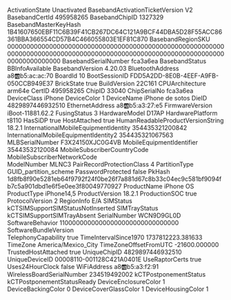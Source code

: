 ActivationState                                   Unactivated
BasebandActivationTicketVersion                   V2
BasebandCertId                                    495958265
BasebandChipID                                    1327329
BasebandMasterKeyHash                             1B41607650EBF11C6B39F41CB267DC64C121A9BCF44DBA5D28F55ACC86361BBA366554CD57B4C466055803E1EF81C870
BasebandRegionSKU                                 00000000000000000000000000000000000000000000000000000000000000000000000000000000000000000000000000000000000000000000000000000000
BasebandSerialNumber                              fca3a6ea
BasebandStatus                                    BBInfoAvailable
BasebandVersion                                   4.20.03
BluetoothAddress                                  a8:ab:b5:ac:ac:70
BoardId                                           10
BootSessionID                                     FDD5A2DD-8E0B-4EEF-A9FB-050CCB949E37
BrickState                                        true
BuildVersion                                      22C161
CPUArchitecture                                   arm64e
CertID                                            495958265
ChipID                                            33040
ChipSerialNo                                      fca3a6ea
DeviceClass                                       iPhone
DeviceColor                                       1
DeviceName                                        iPhone de sotos
DieID                                             4829897446932510
EthernetAddress                                   a8:ab:b5:a3:27:e5
FirmwareVersion                                   iBoot-11881.62.2
FusingStatus                                      3
HardwareModel                                     D17AP
HardwarePlatform                                  t8110
HasSiDP                                           true
HostAttached                                      true
HumanReadableProductVersionString                 18.2.1
InternationalMobileEquipmentIdentity              354435321200842
InternationalMobileEquipmentIdentity2             354435321067563
MLBSerialNumber                                   F3X24150XJC0G4VB
MobileEquipmentIdentifier                         35443532120084
MobileSubscriberCountryCode                       
MobileSubscriberNetworkCode                       
ModelNumber                                       MLNC3
PairRecordProtectionClass                         4
PartitionType                                     GUID_partition_scheme
PasswordProtected                                 false
PkHash                                            1d8fb8f90e5281eb64f9792f24f0be26f7a881d67c8b33c04ec9c581bf9094fb7c5a901dbd1e6f5e0ee3f80049770927
ProductName                                       iPhone OS
ProductType                                       iPhone14,5
ProductVersion                                    18.2.1
ProductionSOC                                     true
ProtocolVersion                                   2
RegionInfo                                        E/A
SIMStatus                                         kCTSIMSupportSIMStatusNotInserted
SIMTrayStatus                                     kCTSIMSupportSIMTrayAbsent
SerialNumber                                      WCN9D9GL0D
SoftwareBehavior                                  11000000000000000000000000000000
SoftwareBundleVersion                             
TelephonyCapability                               true
TimeIntervalSince1970                             1737812223.381633
TimeZone                                          America/Mexico_City
TimeZoneOffsetFromUTC                             -21600.000000
TrustedHostAttached                               true
UniqueChipID                                      4829897446932510
UniqueDeviceID                                    00008110-001128C421A0401E
UseRaptorCerts                                    true
Uses24HourClock                                   false
WiFiAddress                                       a8:ab:b5:a3:f2:91
WirelessBoardSerialNumber                         234519492002
kCTPostponementStatus                             kCTPostponementStatusReady
DeviceEnclosureColor                              1
DeviceBackingColor                                0
DeviceCoverGlassColor                             1
DeviceHousingColor                                1
